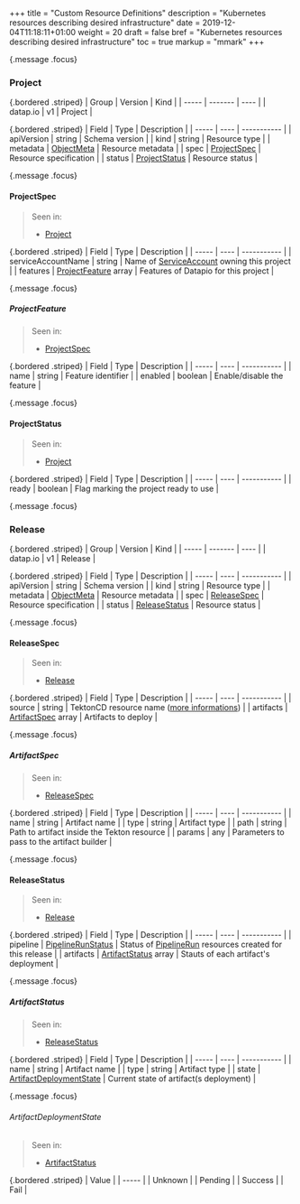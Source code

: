 +++
title = "Custom Resource Definitions"
description = "Kubernetes resources describing desired infrastructure"
date = 2019-12-04T11:18:11+01:00
weight = 20
draft = false
bref = "Kubernetes resources describing desired infrastructure"
toc = true
markup = "mmark"
+++

{.message .focus}
### Project

{.bordered .striped}
| Group | Version | Kind |
| ----- | ------- | ---- |
| datap.io | v1 | Project |

{.bordered .striped}
| Field | Type | Description |
| ----- | ---- | ----------- |
| apiVersion | string | Schema version |
| kind | string | Resource type |
| metadata | [ObjectMeta](https://kubernetes.io/docs/reference/generated/kubernetes-api/v1.17/#objectmeta-v1-meta) | Resource metadata |
| spec | [ProjectSpec](#projectspec) | Resource specification |
| status | [ProjectStatus](#projectstatus) | Resource status |

{.message .focus}
#### ProjectSpec

> Seen in:
>  - [Project](#project)

{.bordered .striped}
| Field | Type | Description |
| ----- | ---- | ----------- |
| serviceAccountName | string | Name of [ServiceAccount]() owning this project |
| features | [ProjectFeature](#projectfeature) array | Features of Datapio for this project |

{.message .focus}
##### ProjectFeature

> Seen in:
>  - [ProjectSpec](#projectspec)

{.bordered .striped}
| Field | Type | Description |
| ----- | ---- | ----------- |
| name | string | Feature identifier |
| enabled | boolean | Enable/disable the feature |

{.message .focus}
#### ProjectStatus

> Seen in:
>  - [Project](#project)

{.bordered .striped}
| Field | Type | Description |
| ----- | ---- | ----------- |
| ready | boolean | Flag marking the project ready to use |

{.message .focus}
### Release

{.bordered .striped}
| Group | Version | Kind |
| ----- | ------- | ---- |
| datap.io | v1 | Release |

{.bordered .striped}
| Field | Type | Description |
| ----- | ---- | ----------- |
| apiVersion | string | Schema version |
| kind | string | Resource type |
| metadata | [ObjectMeta](https://kubernetes.io/docs/reference/generated/kubernetes-api/v1.17/#objectmeta-v1-meta) | Resource metadata |
| spec | [ReleaseSpec](#releasespec) | Resource specification |
| status | [ReleaseStatus](#releasestatus) | Resource status |

{.message .focus}
#### ReleaseSpec

> Seen in:
>  - [Release](#release)

{.bordered .striped}
| Field | Type | Description |
| ----- | ---- | ----------- |
| source | string | TektonCD resource name ([more informations](https://github.com/tektoncd/pipeline/blob/master/docs/resources.md#git-resource)) |
| artifacts | [ArtifactSpec](#artifactspec) array | Artifacts to deploy |

{.message .focus}
##### ArtifactSpec

> Seen in:
>  - [ReleaseSpec](#releasespec)

{.bordered .striped}
| Field | Type | Description |
| ----- | ---- | ----------- |
| name | string | Artifact name |
| type | string | Artifact type |
| path | string | Path to artifact inside the Tekton resource |
| params | any | Parameters to pass to the artifact builder |

{.message .focus}
#### ReleaseStatus

> Seen in:
>  - [Release](#release)

{.bordered .striped}
| Field | Type | Description |
| ----- | ---- | ----------- |
| pipeline | [PipelineRunStatus](https://github.com/tektoncd/pipeline/blob/master/docs/pipelineruns.md) | Status of [PipelineRun]() resources created for this release |
| artifacts | [ArtifactStatus](#artifactstatus) array | Stauts of each artifact's deployment |

{.message .focus}
##### ArtifactStatus

> Seen in:
>  - [ReleaseStatus](#releasestatus)

{.bordered .striped}
| Field | Type | Description |
| ----- | ---- | ----------- |
| name | string | Artifact name |
| type | string | Artifact type |
| state | [ArtifactDeploymentState](#artifactdeploymentstate) | Current state of artifact(s deployment) |

{.message .focus}
###### ArtifactDeploymentState

> Seen in:
>  - [ArtifactStatus](#releasespec)

{.bordered .striped}
| Value |
| ----- |
| Unknown |
| Pending |
| Success |
| Fail |
